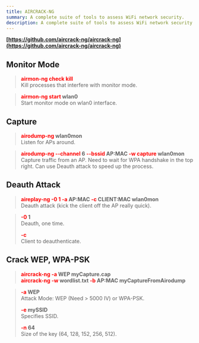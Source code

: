 ```yaml
---
title: AIRCRACK-NG
summary: A complete suite of tools to assess WiFi network security.
description: A complete suite of tools to assess WiFi network security.
---
```


**[https://github.com/aircrack-ng/aircrack-ng](https://github.com/aircrack-ng/aircrack-ng)**

## Monitor Mode


 > 
 > **<font color=red>airmon-ng check kill</font>**</br>
 > Kill processes that interfere with monitor mode.

 > 
 > **<font color=red>airmon-ng start</font> wlan0**</br>
 > Start monitor mode on wlan0 interface.

## Capture


 > 
 > **<font color=red>airodump-ng </font>wlan0mon**</br>
 > Listen for APs around.

 > 
 > **<font color=red>airodump-ng --channel</font> 6 <font color=red>--bssid</font> AP:MAC <font color=red>-w capture</font> wlan0mon**</br>
 > Capture traffic from an AP. Need to wait for WPA handshake in the top right.
 > Can use Deauth attack to speed up the process.

## Deauth Attack


 > 
 > **<font color=red>aireplay-ng -0 1 -a </font>AP:MAC <font color=red>-c</font> CLIENT:MAC wlan0mon**</br>
 > Deauth attack (kick the client off the AP really quick).

 > 
 > **<font color=red>-0</font> 1**</br>
 > Deauth, one time.
 > 
 > **<font color=red>-c</font>**</br>
 > Client to deauthenticate.

## Crack WEP, WPA-PSK


 > 
 > **<font color=red>aircrack-ng -a </font>WEP myCapture.cap**</br>
 > **<font color=red>aircrack-ng -w </font>wordlist.txt <font color=red>-b</font> AP:MAC myCaptureFromAirodump**</br>

 > 
 > **<font color=red>-a</font> WEP**</br>
 > Attack Mode: WEP (Need  > 5000 IV) or WPA-PSK.
 > 
 > **<font color=red>-e</font> mySSID**</br>
 > Specifies SSID.
 > 
 > **<font color=red>-n </font>64**</br>
 > Size of the key (64, 128, 152, 256, 512).
